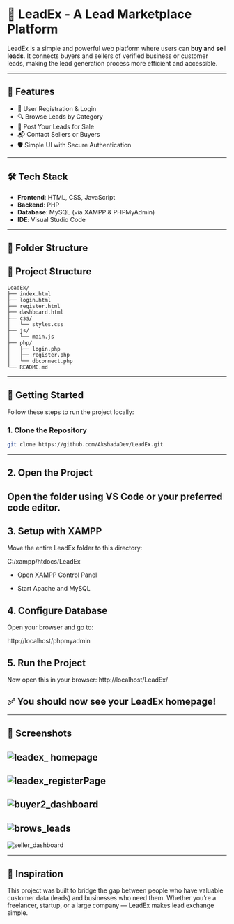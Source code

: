 # 💼 LeadEx - A Lead Marketplace Platform

LeadEx is a simple and powerful web platform where users can **buy and sell leads**. It connects buyers and sellers of verified business or customer leads, making the lead generation process more efficient and accessible.

---

## 🌟 Features

- 🧾 User Registration & Login  
- 🔍 Browse Leads by Category  
- 💼 Post Your Leads for Sale  
- 📬 Contact Sellers or Buyers  
- 🛡️ Simple UI with Secure Authentication  

---

## 🛠 Tech Stack

- **Frontend**: HTML, CSS, JavaScript  
- **Backend**: PHP  
- **Database**: MySQL (via XAMPP & PHPMyAdmin)  
- **IDE**: Visual Studio Code  

---

## 📁 Folder Structure

## 📁 Project Structure

```
LeadEx/
├── index.html
├── login.html
├── register.html
├── dashboard.html
├── css/
│   └── styles.css
├── js/
│   └── main.js
├── php/
│   ├── login.php
│   ├── register.php
│   └── dbconnect.php
└── README.md
```


---

## 🚀 Getting Started

Follow these steps to run the project locally:

### 1. Clone the Repository
```bash
git clone https://github.com/AkshadaDev/LeadEx.git
```
---
## 2. Open the Project
Open the folder using VS Code or your preferred code editor.
---

## 3. Setup with XAMPP
Move the entire LeadEx folder to this directory:

C:/xampp/htdocs/LeadEx

- Open XAMPP Control Panel

- Start Apache and MySQL



## 4. Configure Database
Open your browser and go to:

http://localhost/phpmyadmin

## 5. Run the Project
Now open this in your browser: http://localhost/LeadEx/

## ✅ You should now see your LeadEx homepage!

---
## 📸 Screenshots

![leadex_ homepage](https://github.com/user-attachments/assets/703b6c29-aaec-4b05-8ecf-388a095a5029)
---

![leadex_registerPage](https://github.com/user-attachments/assets/f6873662-baab-4d08-89d7-e985ebe0dcd8)
---

![buyer2_dashboard](https://github.com/user-attachments/assets/1e322462-c2f8-4cf5-a852-8a8d8a16197f)
---

![brows_leads](https://github.com/user-attachments/assets/06fd03c4-e322-4bc0-b106-554e01493b05)
---

![seller_dashboard](https://github.com/user-attachments/assets/17b0ba37-6f2e-41a2-82f3-ccf094f907c0)


---

## 🧠 Inspiration
This project was built to bridge the gap between people who have valuable customer data (leads) and businesses who need them. Whether you’re a freelancer, startup, or a large company — LeadEx makes lead exchange simple.
